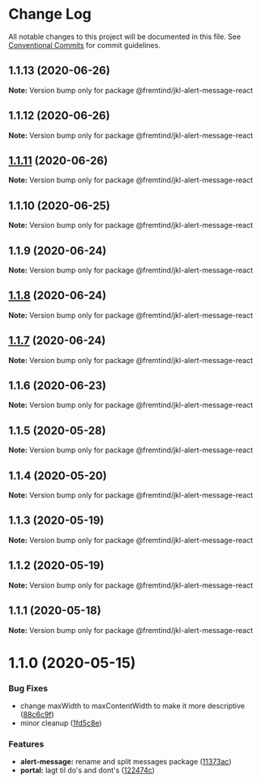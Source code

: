 # Change Log

All notable changes to this project will be documented in this file.
See [Conventional Commits](https://conventionalcommits.org) for commit guidelines.

## 1.1.13 (2020-06-26)

**Note:** Version bump only for package @fremtind/jkl-alert-message-react





## 1.1.12 (2020-06-26)

**Note:** Version bump only for package @fremtind/jkl-alert-message-react





## [1.1.11](https://github.com/fremtind/jokul/compare/@fremtind/jkl-alert-message-react@1.1.10...@fremtind/jkl-alert-message-react@1.1.11) (2020-06-26)

**Note:** Version bump only for package @fremtind/jkl-alert-message-react





## 1.1.10 (2020-06-25)

**Note:** Version bump only for package @fremtind/jkl-alert-message-react





## 1.1.9 (2020-06-24)

**Note:** Version bump only for package @fremtind/jkl-alert-message-react





## [1.1.8](https://github.com/fremtind/jokul/compare/@fremtind/jkl-alert-message-react@1.1.7...@fremtind/jkl-alert-message-react@1.1.8) (2020-06-24)

**Note:** Version bump only for package @fremtind/jkl-alert-message-react





## [1.1.7](https://github.com/fremtind/jokul/compare/@fremtind/jkl-alert-message-react@1.1.6...@fremtind/jkl-alert-message-react@1.1.7) (2020-06-24)

**Note:** Version bump only for package @fremtind/jkl-alert-message-react





## 1.1.6 (2020-06-23)

**Note:** Version bump only for package @fremtind/jkl-alert-message-react





## 1.1.5 (2020-05-28)

**Note:** Version bump only for package @fremtind/jkl-alert-message-react





## 1.1.4 (2020-05-20)

**Note:** Version bump only for package @fremtind/jkl-alert-message-react





## 1.1.3 (2020-05-19)

**Note:** Version bump only for package @fremtind/jkl-alert-message-react





## 1.1.2 (2020-05-19)

**Note:** Version bump only for package @fremtind/jkl-alert-message-react





## 1.1.1 (2020-05-18)

**Note:** Version bump only for package @fremtind/jkl-alert-message-react





# 1.1.0 (2020-05-15)


### Bug Fixes

* change maxWidth to maxContentWidth to make it more descriptive ([88c6c9f](https://github.com/fremtind/jokul/commit/88c6c9f2a8ce04b97ae5d636d41b5be0e7157854))
* minor cleanup ([1fd5c8e](https://github.com/fremtind/jokul/commit/1fd5c8ec9b8f7d29513506ce8c507994da8daaae))


### Features

* **alert-message:** rename and split messages package ([11373ac](https://github.com/fremtind/jokul/commit/11373ac88cbfc5ed2604846c742e8a05f8c0561d))
* **portal:** lagt til do's and dont's ([122474c](https://github.com/fremtind/jokul/commit/122474c618ffaafde8e1117df2e985df09166cda))
